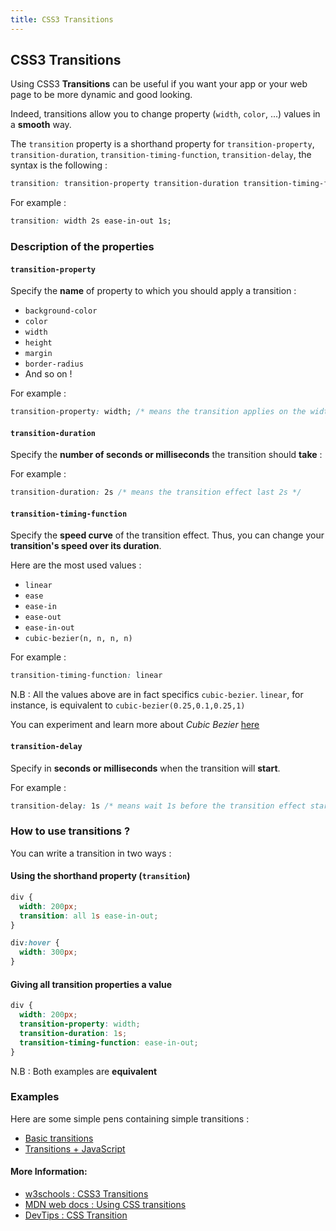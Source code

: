 ```yaml
---
title: CSS3 Transitions
---
```

## CSS3 Transitions

Using CSS3 **Transitions** can be useful if you want your app or your web page to be more dynamic and good looking.

Indeed, transitions allow you to change property (`width`, `color`, ...) values in a **smooth** way.

The `transition` property is a shorthand property for `transition-property`, `transition-duration`, `transition-timing-function`, `transition-delay`, the syntax is the following :

```css
transition: transition-property transition-duration transition-timing-function transition-delay
```

For example :

```css
transition: width 2s ease-in-out 1s;
```

### Description of the properties

#### `transition-property`

Specify the **name** of property to which you should apply a transition :

* `background-color`
* `color`
* `width`
* `height`
* `margin`
* `border-radius`
* And so on !

For example :

```css
transition-property: width; /* means the transition applies on the width */
```

#### `transition-duration`

Specify the **number of seconds or milliseconds** the transition should **take** :

For example :

```css
transition-duration: 2s /* means the transition effect last 2s */
```

#### `transition-timing-function`

Specify the **speed curve** of the transition effect. Thus, you can change your **transition's speed over its duration**.

Here are the most used values :

* `linear`
* `ease`
* `ease-in`
* `ease-out`
* `ease-in-out`
* `cubic-bezier(n, n, n, n)`

For example :

```css
transition-timing-function: linear
```

N.B : All the values above are in fact specifics `cubic-bezier`. `linear`, for instance, is equivalent to `cubic-bezier(0.25,0.1,0.25,1)`

You can experiment and learn more about *Cubic Bezier* [here](http://cubic-bezier.com/)

#### `transition-delay`

Specify in **seconds or milliseconds** when the transition will **start**.

For example :

```css
transition-delay: 1s /* means wait 1s before the transition effect start */
```

### How to use transitions ?

You can write a transition in two ways :

#### Using the shorthand property (`transition`)

```css
div {
  width: 200px;
  transition: all 1s ease-in-out;
}

div:hover {
  width: 300px;
}
```

#### Giving all transition properties a value

```css
div {
  width: 200px;
  transition-property: width;
  transition-duration: 1s;
  transition-timing-function: ease-in-out;
}
```

N.B : Both examples are **equivalent**

### Examples

Here are some simple pens containing simple transitions :

* [Basic transitions](https://codepen.io/thomlom/pen/gGqzNp)
* [Transitions + JavaScript](https://codepen.io/thomlom/pen/JrxZKz?editors=1111)

#### More Information:

* [w3schools : CSS3 Transitions](https://www.w3schools.com/css/css3_transitions.asp)
* [MDN web docs : Using CSS transitions](https://developer.mozilla.org/en-US/docs/Web/CSS/CSS_Transitions/Using_CSS_transitions)
* [DevTips : CSS Transition](https://www.youtube.com/watch?v=8kK-cA99SA0)
